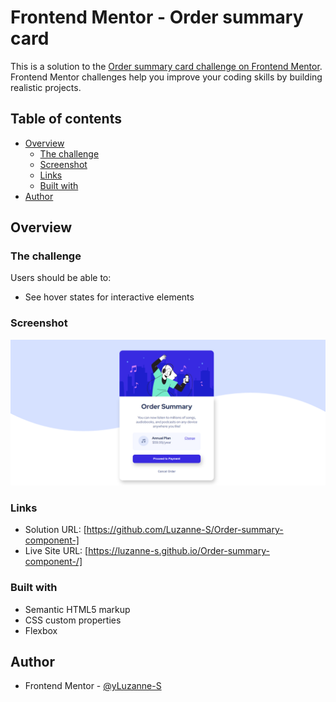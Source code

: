 # Frontend Mentor - Order summary card

This is a solution to the [Order summary card challenge on Frontend Mentor](https://www.frontendmentor.io/challenges/order-summary-component-QlPmajDUj). Frontend Mentor challenges help you improve your coding skills by building realistic projects. 

## Table of contents

- [Overview](#overview)
  - [The challenge](#the-challenge)
  - [Screenshot](#screenshot)
  - [Links](#links)
  - [Built with](#built-with)
- [Author](#author)


## Overview

### The challenge

Users should be able to:

- See hover states for interactive elements

### Screenshot

![](images/Order-Summary.png)


### Links

- Solution URL: [https://github.com/Luzanne-S/Order-summary-component-]
- Live Site URL: [https://luzanne-s.github.io/Order-summary-component-/]



### Built with

- Semantic HTML5 markup
- CSS custom properties
- Flexbox

## Author

- Frontend Mentor - [@yLuzanne-S](https://www.frontendmentor.io/profile/Luzanne-S)